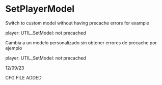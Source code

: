 # SetPlayerModel
Switch to custom model without having precache errors for example 

player: UTIL_SetModel: not precached

Cambia a un modelo personalizado sin obtener errores de precache por ejemplo

player: UTIL_SetModel: not precached

12/09/23

CFG FILE ADDED
